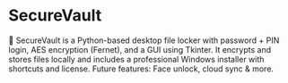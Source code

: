 # SecureVault
🔐 SecureVault is a Python-based desktop file locker with password + PIN login, AES encryption (Fernet), and a GUI using Tkinter. It encrypts and stores files locally and includes a professional Windows installer with shortcuts and license. Future features: Face unlock, cloud sync &amp; more.
